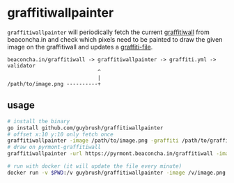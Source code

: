 # graffitiwallpainter

`graffitiwallpainter` will periodically fetch the current [graffitiwall](https://beaconcha.in/graffitiwall) 
from beaconcha.in and check which pixels need to be painted to draw the given image on the graffitiwall 
and updates a [graffiti-file](https://docs.prylabs.network/docs/prysm-usage/graffiti-file/).


```
beaconcha.in/graffitiwall -> graffitiwallpainter -> graffiti.yml -> validator
                             ^
                             |
/path/to/image.png ----------+
```

## usage

```bash
# install the binary
go install github.com/guybrush/graffitiwallpainter
# offset x:10 y:10 only fetch once
graffitiwallpainter -image /path/to/image.png -graffiti /path/to/graffiti-file.yml -x 10 -y 10 -once
# draw on pyrmont-graffitiwall
graffitiwallpainter -url https://pyrmont.beaconcha.in/graffitiwall -image /path/to/image.png -graffiti /path/to/graffiti-file.yml -x 10 -y 10 -once

# run with docker (it will update the file every minute)
docker run -v $PWD:/v guybrush/graffitiwallpainter -image /v/image.png -graffiti /v/graffiti.yml -x 100 -y 100
```
